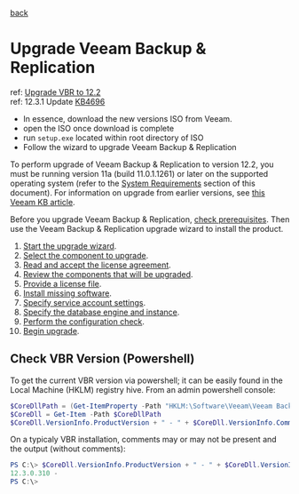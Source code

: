 [back](./README.md)

# Upgrade Veeam Backup & Replication

ref: [Upgrade VBR to 12.2](https://helpcenter.veeam.com/docs/backup/hyperv/upgrade_vbr.html?ver=120)  
ref: 12.3.1 Update [KB4696](https://www.veeam.com/kb4696)

- In essence, download the new versions ISO from Veeam. 
- open the ISO once download is complete
- run `setup.exe` located within root directory of ISO
- Follow the wizard to upgrade Veeam Backup & Replication

To perform upgrade of Veeam Backup & Replication to version
 12.2, you must be running version 11a (build 11.0.1.1261) or later on 
the supported operating system (refer to the [System Requirements](https://helpcenter.veeam.com/docs/backup/hyperv/system_requirements.html) section of this document). For information on upgrade from earlier versions, see [this Veeam KB article](https://www.veeam.com/kb2053).

Before you upgrade Veeam Backup & Replication, [check prerequisites](https://helpcenter.veeam.com/docs/backup/hyperv/upgrade_vbr_byb.html). Then use the Veeam Backup & Replication upgrade wizard to install the product.

1. [Start the upgrade wizard](https://helpcenter.veeam.com/docs/backup/hyperv/upgrade_vbr_launch.html).
2. [Select the component to upgrade](https://helpcenter.veeam.com/docs/backup/hyperv/upgrade_vbr_select_component.html).
3. [Read and accept the license agreement](https://helpcenter.veeam.com/docs/backup/hyperv/upgrade_vbr_license_agreement.html).
4. [Review the components that will be upgraded](https://helpcenter.veeam.com/docs/backup/hyperv/upgrade_vbr_upgrade.html).
5. [Provide a license file](https://helpcenter.veeam.com/docs/backup/hyperv/upgrade_vbr_license.html).
6. [Install missing software](https://helpcenter.veeam.com/docs/backup/hyperv/upgrade_vbr_missing.html).
7. [Specify service account settings](https://helpcenter.veeam.com/docs/backup/hyperv/upgrade_vbr_service_account.html).
8. [Specify the database engine and instance](https://helpcenter.veeam.com/docs/backup/hyperv/upgrade_vbr_database.html).
9. [Perform the configuration check](https://helpcenter.veeam.com/docs/backup/hyperv/upgrade_vbr_configuration_check.html).
10. [Begin upgrade](https://helpcenter.veeam.com/docs/backup/hyperv/upgrade_vbr_ready_to_upgrade.html).

## Check VBR Version (Powershell)

To get the current VBR version via powershell; it can be easily found in the Local Machine (HKLM) registry hive. From an admin powershell console: 

```ps1
$CoreDllPath = (Get-ItemProperty -Path "HKLM:\Software\Veeam\Veeam Backup and Replication\" | Select-Object -ExpandProperty CorePath) + "Veeam.Backup.Core.dll"
$CoreDll = Get-Item -Path $CoreDllPath
$CoreDll.VersionInfo.ProductVersion + " - " + $CoreDll.VersionInfo.Comments
```

On a typicaly VBR installation, comments may or may not be present and the output (without comments): 

```ps1
PS C:\> $CoreDll.VersionInfo.ProductVersion + " - " + $CoreDll.VersionInfo.Comments 
12.3.0.310 -   
PS C:\>  
```